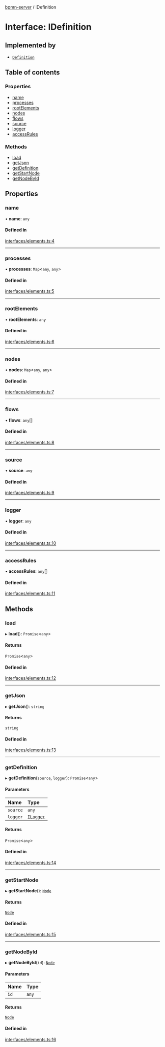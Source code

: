 [bpmn-server](../readme.md) / IDefinition

# Interface: IDefinition

## Implemented by

- [`Definition`](../classes/Definition.md)

## Table of contents

### Properties

- [name](IDefinition.md#name)
- [processes](IDefinition.md#processes)
- [rootElements](IDefinition.md#rootelements)
- [nodes](IDefinition.md#nodes)
- [flows](IDefinition.md#flows)
- [source](IDefinition.md#source)
- [logger](IDefinition.md#logger)
- [accessRules](IDefinition.md#accessrules)

### Methods

- [load](IDefinition.md#load)
- [getJson](IDefinition.md#getjson)
- [getDefinition](IDefinition.md#getdefinition)
- [getStartNode](IDefinition.md#getstartnode)
- [getNodeById](IDefinition.md#getnodebyid)

## Properties

### name

• **name**: `any`

#### Defined in

[interfaces/elements.ts:4](https://github.com/bpmnServer/bpmn-server/blob/40582af/src/interfaces/elements.ts#L4)

___

### processes

• **processes**: `Map`\<`any`, `any`\>

#### Defined in

[interfaces/elements.ts:5](https://github.com/bpmnServer/bpmn-server/blob/40582af/src/interfaces/elements.ts#L5)

___

### rootElements

• **rootElements**: `any`

#### Defined in

[interfaces/elements.ts:6](https://github.com/bpmnServer/bpmn-server/blob/40582af/src/interfaces/elements.ts#L6)

___

### nodes

• **nodes**: `Map`\<`any`, `any`\>

#### Defined in

[interfaces/elements.ts:7](https://github.com/bpmnServer/bpmn-server/blob/40582af/src/interfaces/elements.ts#L7)

___

### flows

• **flows**: `any`[]

#### Defined in

[interfaces/elements.ts:8](https://github.com/bpmnServer/bpmn-server/blob/40582af/src/interfaces/elements.ts#L8)

___

### source

• **source**: `any`

#### Defined in

[interfaces/elements.ts:9](https://github.com/bpmnServer/bpmn-server/blob/40582af/src/interfaces/elements.ts#L9)

___

### logger

• **logger**: `any`

#### Defined in

[interfaces/elements.ts:10](https://github.com/bpmnServer/bpmn-server/blob/40582af/src/interfaces/elements.ts#L10)

___

### accessRules

• **accessRules**: `any`[]

#### Defined in

[interfaces/elements.ts:11](https://github.com/bpmnServer/bpmn-server/blob/40582af/src/interfaces/elements.ts#L11)

## Methods

### load

▸ **load**(): `Promise`\<`any`\>

#### Returns

`Promise`\<`any`\>

#### Defined in

[interfaces/elements.ts:12](https://github.com/bpmnServer/bpmn-server/blob/40582af/src/interfaces/elements.ts#L12)

___

### getJson

▸ **getJson**(): `string`

#### Returns

`string`

#### Defined in

[interfaces/elements.ts:13](https://github.com/bpmnServer/bpmn-server/blob/40582af/src/interfaces/elements.ts#L13)

___

### getDefinition

▸ **getDefinition**(`source`, `logger`): `Promise`\<`any`\>

#### Parameters

| Name | Type |
| :------ | :------ |
| `source` | `any` |
| `logger` | [`ILogger`](ILogger.md) |

#### Returns

`Promise`\<`any`\>

#### Defined in

[interfaces/elements.ts:14](https://github.com/bpmnServer/bpmn-server/blob/40582af/src/interfaces/elements.ts#L14)

___

### getStartNode

▸ **getStartNode**(): [`Node`](../classes/Node.md)

#### Returns

[`Node`](../classes/Node.md)

#### Defined in

[interfaces/elements.ts:15](https://github.com/bpmnServer/bpmn-server/blob/40582af/src/interfaces/elements.ts#L15)

___

### getNodeById

▸ **getNodeById**(`id`): [`Node`](../classes/Node.md)

#### Parameters

| Name | Type |
| :------ | :------ |
| `id` | `any` |

#### Returns

[`Node`](../classes/Node.md)

#### Defined in

[interfaces/elements.ts:16](https://github.com/bpmnServer/bpmn-server/blob/40582af/src/interfaces/elements.ts#L16)
